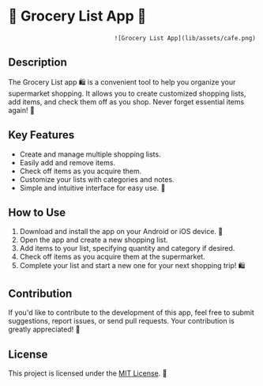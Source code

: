 # 🛒 Grocery List App 📝

                                  ![Grocery List App](lib/assets/cafe.png)


## Description

The Grocery List app 🛍️ is a convenient tool to help you organize your supermarket shopping. It allows you to create customized shopping lists, add items, and check them off as you shop. Never forget essential items again! 🙌

## Key Features

- Create and manage multiple shopping lists.
- Easily add and remove items.
- Check off items as you acquire them.
- Customize your lists with categories and notes.
- Simple and intuitive interface for easy use. 📱

## How to Use

1. Download and install the app on your Android or iOS device. 📲
2. Open the app and create a new shopping list.
3. Add items to your list, specifying quantity and category if desired.
4. Check off items as you acquire them at the supermarket.
5. Complete your list and start a new one for your next shopping trip! 🛍️

## Contribution

If you'd like to contribute to the development of this app, feel free to submit suggestions, report issues, or send pull requests. Your contribution is greatly appreciated! 🎉

## License

This project is licensed under the [MIT License](LICENSE). 📄
